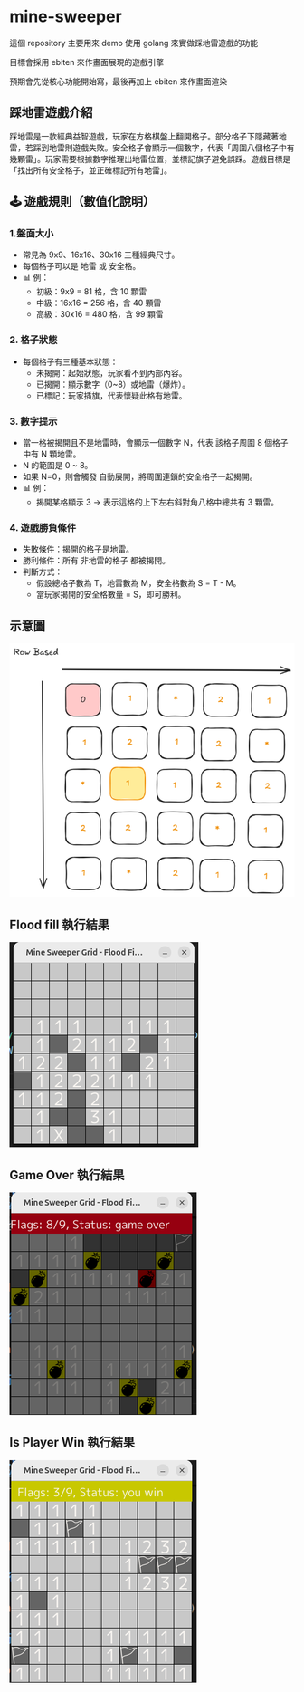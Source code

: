 # mine-sweeper

這個 repository 主要用來 demo 使用 golang 來實做踩地雷遊戲的功能

目標會採用 ebiten 來作畫面展現的遊戲引擎

預期會先從核心功能開始寫，最後再加上 ebiten 來作畫面渲染

## 踩地雷遊戲介紹

踩地雷是一款經典益智遊戲，玩家在方格棋盤上翻開格子。部分格子下隱藏著地雷，若踩到地雷則遊戲失敗。安全格子會顯示一個數字，代表「周圍八個格子中有幾顆雷」。玩家需要根據數字推理出地雷位置，並標記旗子避免誤踩。遊戲目標是「找出所有安全格子，並正確標記所有地雷」。

## 🕹️ 遊戲規則（數值化說明）

### 1.盤面大小

* 常見為 9x9、16x16、30x16 三種經典尺寸。
* 每個格子可以是 地雷 或 安全格。
* 📊 例：
  * 初級：9x9 = 81 格，含 10 顆雷
  * 中級：16x16 = 256 格，含 40 顆雷
  * 高級：30x16 = 480 格，含 99 顆雷

### 2. 格子狀態

* 每個格子有三種基本狀態：
  * 未揭開：起始狀態，玩家看不到內部內容。
  * 已揭開：顯示數字（0~8）或地雷（爆炸）。
  * 已標記：玩家插旗，代表懷疑此格有地雷。

### 3. 數字提示

* 當一格被揭開且不是地雷時，會顯示一個數字 N，代表 該格子周圍 8 個格子中有 N 顆地雷。
* N 的範圍是 0 ~ 8。
* 如果 N=0，則會觸發 自動展開，將周圍連鎖的安全格子一起揭開。
* 📊 例：
  * 揭開某格顯示 3 → 表示這格的上下左右斜對角八格中總共有 3 顆雷。

### 4. 遊戲勝負條件

* 失敗條件：揭開的格子是地雷。
* 勝利條件：所有 非地雷的格子 都被揭開。
* 判斷方式：
  * 假設總格子數為 T，地雷數為 M，安全格數為 S = T - M。
  * 當玩家揭開的安全格數量 = S，即可勝利。


## 示意圖
![mine-sweeper display](mine-sweeper.png)

## Flood fill 執行結果

![flood-fill-sample](flood-fill-sample.png)

## Game Over 執行結果

![game-over-sample](game-over-sample.png)

## Is Player Win 執行結果

![player-win-sample](player-win-sample.png)